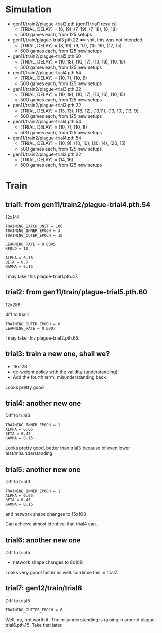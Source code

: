 
# Simulation

* gen11/train2/plague-trial2.pth (gen11 trial1 results)
  * (TRIAL, DELAY) = (6, 19), (7, 19), (7, 18), (8, 18)
  * 500 games each, from 125 setups
* gen11/train/plague-trial3.pth.22 <== shit, this was not intended
  * (TRIAL, DELAY) = (8, 19), (9, 17), (10, 16), (12, 15)
  * 500 games each, from 125 new setups
* gen11/train2/plague-trial5.pth.60
  * (TRIAL, DELAY) = (10, 18), (10, 17), (10, 16), (10, 15)
  * 500 games each, from 125 new setups
* gen11/train2/plague-trial4.pth.54
  * (TRIAL, DELAY) = (10, 7), (10, 8)
  * 500 games each, from 125 new setups
* gen11/train2/plague-trial3.pth.22
  * (TRIAL, DELAY) = (10, 19), (10, 17), (10, 16), (10, 15)
  * 500 games each, from 125 new setups
* gen11/train2/plague-trial3.pth.22
  * (TRIAL, DELAY) = (13, 13), (13, 12), (13,11), (13, 10), (13, 9)
  * 500 games each, from 125 new setups
* gen11/train2/plague-trial4.pth.54
  * (TRIAL, DELAY) = (10, 7), (10, 8)
  * 500 games each, from 125 new setups
* gen11/train2/plague-trial4.pth.54
  * (TRIAL, DELAY) = (10, 9), (10, 10), (20, 14), (20, 15)
  * 500 games each, from 125 new setups
* gen11/train2/plague-trial3.pth.22
  * (TRIAL, DELAY) = (14, 16)
  * 500 games each, from 125 new setups

# Train

 ## trial1: from gen11/train2/plague-trial4.pth.54
 
12x144

 ```
TRAINING_BATCH_UNIT = 100
TRAINING_INNER_EPOCH = 3
TRAINING_OUTER_EPOCH = 10

LEARNING_RATE = 0.0005
KFOLD = 10

ALPHA = 0.15
BETA = 0.7
GAMMA = 0.15
 ```
 
I may take this plague-trial1.pth.47.

## trial2: from gen11/train/plague-trial5.pth.60
 
12x288

diff to trial1
```
TRAINING_OUTER_EPOCH = 6
LEARNING_RATE = 0.0007
```
 
I may take this plague-trial2.pth.65.

## trial3: train a new one, shall we?

* 16x128
* de-weight policy with the validity (understanding)
* Add the fourth term, misunderstanding back

Looks pretty good

## trial4: another new one

Diff to trial3
```
TRAINING_INNER_EPOCH = 1
ALPHA = 0.05
BETA = 0.45
GAMMA = 0.15
```

Looks pretty good, better than trial3 because of even lower test/misunderstanding

## trial5: another new one

Diff to trial3
```
TRAINING_INNER_EPOCH = 1
ALPHA = 0.05
BETA = 0.45
GAMMA = 0.15
```
and network shape changes to 15x108

Can achieve almost identical that trial4 can.

## trial6: another new one

Diff to trial5
* network shape changes to 8x108

Looks very good! faster as well. continue this in trial7.

## trial7: gen12/train/trial6
Diff to trial5
```
TRAINING_OUTTER_EPOCH = 6
```
Well, no, not worth it. The misunderstanding is raising in around plague-trial6.pth.15. Take that later.
